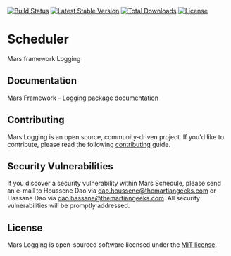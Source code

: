 [![Build Status](https://travis-ci.org/marsphp/logging.svg?branch=master)](https://travis-ci.org/marsphp/logging) [![Latest Stable Version](https://poser.pugx.org/mars/logging/v/stable)](https://packagist.org/packages/mars/logging) [![Total Downloads](https://poser.pugx.org/mars/logging/downloads)](https://packagist.org/packages/mars/logging) [![License](https://poser.pugx.org/mars/logging/license)](https://packagist.org/packages/mars/logging)

# Scheduler
Mars framework Logging

## Documentation
Mars Framework - Logging package [documentation](DOCUMENTATION.md)

## Contributing
Mars Logging is an open source, community-driven project.
If you'd like to contribute, please read the following [contributing](CONTRIBUTING.md) guide.

## Security Vulnerabilities
If you discover a security vulnerability within Mars Schedule, please send an e-mail to Houssene Dao via [dao.houssene@themartiangeeks.com](mailto:dao.houssene@themartiangeeks.com) or Hassane Dao via [dao.hassane@themartiangeeks.com](mailto:dao.hassane@themartiangeeks.com). All security vulnerabilities will be promptly addressed.

## License
Mars Logging is open-sourced software licensed under the [MIT license](http://opensource.org/licenses/MIT).
